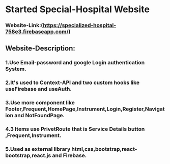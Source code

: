 # Started Special-Hospital Website

### Website-Link:(https://specialized-hospital-758e3.firebaseapp.com/)

## Website-Description:

### 1.Use Email-password and google Login authentication System.
### 2.It's used to Context-API and two custom hooks like useFirebase and useAuth.
### 3.Use more component like Footer,Frequent,HomePage,Instrument,Login,Register,Navigation and NotFoundPage.
### 4.3 Items use PrivetRoute that is Service Details button ,Frequent,Instrument.
### 5.Used as external library html,css,bootstrap,react-bootstrap,react.js and Firebase.



